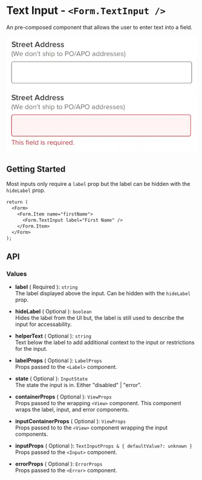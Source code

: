 # Text Input - `<Form.TextInput />`

An pre-composed component that allows the user to enter text into a field.

![Example Text Input](./images/text_input.webp)
![Example Error State](./images/text_input_error.webp)

## Getting Started

Most inputs only require a `label` prop but the label can be hidden with the `hideLabel` prop.

```tsx
return (
  <Form>
    <Form.Item name="firstName">
      <Form.TextInput label="First Name" />
    </Form.Item>
  </Form>
);
```

## API

### Values

- **label** ( Required ): `string`<br />
  The label displayed above the input. Can be hidden with the `hideLabel` prop.

- **hideLabel** ( Optional ): `boolean`<br />
  Hides the label from the UI but, the label is still used to describe the input for accessability.

- **helperText** ( Optional ): `string`<br />
  Text below the label to add additional context to the input or restrictions for the input.

- **labelProps** ( Optional ): `LabelProps`<br />
  Props passed to the `<Label>` component.

- **state** ( Optional ): `InputState`<br />
  The state the input is in. Either "disabled" | "error".

- **containerProps** ( Optional ): `ViewProps`<br />
  Props passed to the wrapping `<View>` component. This component wraps the label, input, and error components.

- **inputContainerProps** ( Optional ): `ViewProps`<br />
  Props passed to to the `<View>` component wrapping the input components.

- **inputProps** ( Optional ): `TextInputProps & { defaultValue?: unknown }`<br />
  Props passed to the `<Input>` component.

- **errorProps** ( Optional ): `ErrorProps`<br />
  Props passed to the `<Error>` component.
